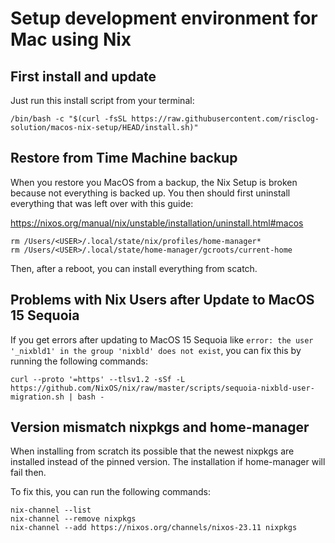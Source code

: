 Setup development environment for Mac using Nix
===============================================

First install and update
------------------------

Just run this install script from your terminal:

```
/bin/bash -c "$(curl -fsSL https://raw.githubusercontent.com/risclog-solution/macos-nix-setup/HEAD/install.sh)"
```

Restore from Time Machine backup
--------------------------------

When you restore you MacOS from a backup, the Nix Setup is broken because not
everything is backed up. You then should first uninstall everything that was
left over with this guide:

https://nixos.org/manual/nix/unstable/installation/uninstall.html#macos

```
rm /Users/<USER>/.local/state/nix/profiles/home-manager*
rm /Users/<USER>/.local/state/home-manager/gcroots/current-home
```

Then, after a reboot, you can install everything from scatch.


Problems with Nix Users after Update to MacOS 15 Sequoia
--------------------------------------------------------

If you get errors after updating to MacOS 15 Sequoia like `error: the user '_nixbld1' in the group 'nixbld' does not exist`, you can fix this by running the following commands:

```
curl --proto '=https' --tlsv1.2 -sSf -L https://github.com/NixOS/nix/raw/master/scripts/sequoia-nixbld-user-migration.sh | bash -
```


Version mismatch nixpkgs and home-manager
-----------------------------------------

When installing from scratch its possible that the newest nixpkgs are installed
instead of the pinned version. The installation if home-manager will fail then.

To fix this, you can run the following commands:

```
nix-channel --list
nix-channel --remove nixpkgs
nix-channel --add https://nixos.org/channels/nixos-23.11 nixpkgs
```
